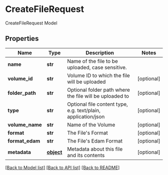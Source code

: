 # CreateFileRequest

CreateFileRequest Model
## Properties
Name | Type | Description | Notes
------------ | ------------- | ------------- | -------------
**name** | **str** | Name of the file to be uploaded, case sensitive. | 
**volume_id** | **str** | Volume ID to which the file will be uploaded | [optional] 
**folder_path** | **str** | Optional folder path where the file will be uploaded to | [optional] 
**type** | **str** | Optional file content type, e.g. text/plain, application/json | [optional] 
**volume_name** | **str** | Name of the Volume | [optional] 
**format** | **str** | The File&#39;s Format | [optional] 
**format_edam** | **str** | The File&#39;s Edam Format | [optional] 
**metadata** | [**object**](.md) | Metadata about this file and its contents | [optional] 

[[Back to Model list]](../README.md#documentation-for-models) [[Back to API list]](../README.md#documentation-for-api-endpoints) [[Back to README]](../README.md)


